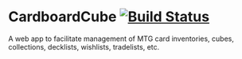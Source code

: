 # CardboardCube  [![Build Status](https://travis-ci.com/baronvonvaderham/CardboardCube.svg?token=e6dosT2N6x49im7Ffzix&branch=master)](https://travis-ci.com/baronvonvaderham/CardboardCube)
A web app to facilitate management of MTG card inventories, cubes, collections, decklists, wishlists, tradelists, etc.
